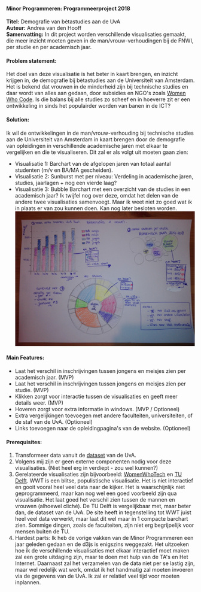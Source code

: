 #### Minor Programmeren: Programmeerproject 2018     
**Titel:** Demografie van bètastudies aan de UvA  
**Auteur:** Andrea van den Hooff  
**Samenvatting:** In dit project worden verschillende visualisaties gemaakt, die meer inzicht moeten geven in de man/vrouw-verhoudingen bij de FNWI, per studie en per academisch jaar.  

#### Problem statement:  
Het doel van deze visualisatie is het beter in kaart brengen, en inzicht krijgen in, de demografie bij bètastudies aan de Universiteit van Amsterdam. Het is bekend dat vrouwen in de minderheid zijn bij technische studies en daar wordt van alles aan gedaan, door subsidies en NGO's zoals [Women Who Code](https://www.womenwhocode.com). Is die balans bij alle studies zo scheef en in hoeverre zit er een ontwikkeling in sinds het populairder worden van banen in de ICT?

#### Solution:  
Ik wil de ontwikkelingen in de man/vrouw-verhouding bij technische studies aan de Universiteit van Amsterdam in kaart brengen door de demografie van opleidingen in verschillende academische jaren met elkaar te vergelijken en die te visualiseren. Dit zal er als volgt uit moeten gaan zien:

* Visualisatie 1: Barchart van de afgelopen jaren van totaal aantal studenten (m/v en BA/MA gescheiden).
* Visualisatie 2: Sunburst met per niveau: Verdeling in academische jaren, studies, jaarlagen + nog een vierde laag?
* Visualisatie 3: Bubble Barchart met een overzicht van de studies in een academisch jaar? Ik twijfel nog over deze, omdat het delen van de andere twee visualisaties samenvoegt. Maar ik weet niet zo goed wat ik in plaats er van zou kunnen doen. Kan nog later besloten worden.
![Sketch](/doc/Sketch.jpg)

#### Main Features: 
- Laat het verschil in inschrijvingen tussen jongens en meisjes zien per academisch jaar. (MVP)  
- Laat het verschil in inschrijvingen tussen jongens en meisjes zien per studie. (MVP)  
- Klikken zorgt voor interactie tussen de visualisaties en geeft meer details weer. (MVP)  
- Hoveren zorgt voor extra informatie in windows. (MVP / Optioneel)  
- Extra vergelijkingen toevoegen met andere faculteiten, universiteiten, of de staf van de UvA. (Optioneel)  
- Links toevoegen naar de opleidingpagina's van de website. (Optioneel)  

#### Prerequisites:
1. Transformeer data vanuit de [dataset](https://public.tableau.com/views/FeitenenCijfers/Students?:embed=y&:toolbar=no&:toolbar=no&:display_count=no&:display_count=no&:showVizHome=nohttps://public.tableausoftware.com/views/FeitenenCijfers "UvA") van de UvA.  
2. Volgens mij zijn er geen externe componenten nodig voor deze visualisaties. (Niet heel erg in verdiept - zou wel kunnen?)
3. Gerelateerde visualisaties zijn bijvoorbeeld: [WomenWhoTech](https://www.womenwhotech.com/womenintechinfographic) en [TU Delft](https://www.tudelft.nl/over-tu-delft/feiten-en-cijfers/onderwijs/studentenpopulatie/). WWT is een blitse, populistische visualisatie. Het is niet interactief en gooit vooral heel veel data naar de kijker. Het is waarschijnlijk niet geprogrammeerd, maar kan nog wel een goed voorbeeld zijn qua visualisatie. Het laat goed het verschil zien tussen de mannen en vrouwen (alhoewel cliché). De TU Delft is vergelijkbaar met, maar beter dan, de dataset van de UvA. De site heeft in tegenstelling tot WWT juist heel veel data verwerkt, maar laat dit wel maar in 1 compacte barchart zien. Sommige dingen, zoals de faculteiten, zijn niet erg begrijpelijk voor mensen buiten de TU. 
4. Hardest parts: Ik heb de vorige vakken van de Minor Programmeren een jaar geleden gedaan en de d3js is enigszins weggezakt. Het uitzoeken hoe ik de verschillende visualisaties met elkaar interactief moet maken zal een grote uitdaging zijn, maar te doen met hulp van de TA's en Het Internet. Daarnaast zal het verzamelen van de data niet per se lastig zijn, maar wel redelijk wat werk, omdat ik het handmatig zal moeten invoeren via de gegevens van de UvA. Ik zal er relatief veel tijd voor moeten inplannen.
